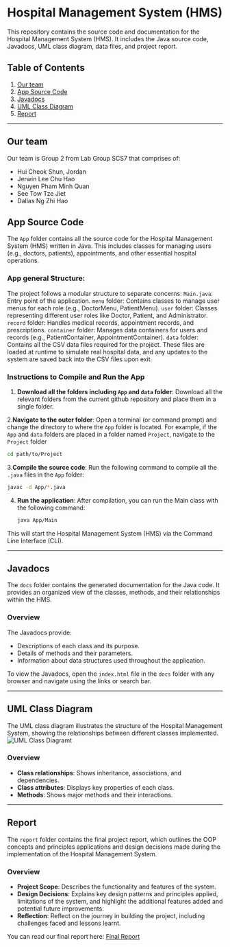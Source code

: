 # Hospital Management System (HMS)

This repository contains the source code and documentation for the Hospital Management System (HMS). It includes the Java source code, Javadocs, UML class diagram, data files, and project report.

## Table of Contents
1. [Our team](#our-team)
2. [App Source Code](#app-source-code)
3. [Javadocs](#javadocs)
4. [UML Class Diagram](#uml-class-diagram)
5. [Report](#report)

---

## Our team
Our team is Group 2 from Lab Group SCS7 that comprises of:
 - Hui Cheok Shun, Jordan
 - Jerwin Lee Chu Hao
 - Nguyen Pham Minh Quan
 - See Tow Tze Jiet
 - Dallas Ng Zhi Hao

## App Source Code

The `App` folder contains all the source code for the Hospital Management System (HMS) written in Java. This includes classes for managing users (e.g., doctors, patients), appointments, and other essential hospital operations.

### App general Structure:
The project follows a modular structure to separate concerns:
`Main.java`: Entry point of the application.
`menu` folder: Contains classes to manage user menus for each role (e.g., DoctorMenu, PatientMenu).
`user` folder: Classes representing different user roles like Doctor, Patient, and Administrator.
`record` folder: Handles medical records, appointment records, and prescriptions.
`container` folder: Manages data containers for users and records (e.g., PatientContainer, AppointmentContainer).
`data` folder: Contains all the CSV data files required for the project. These files are loaded at runtime to simulate real hospital data, and any updates to the system are saved back into the CSV files upon exit.

### Instructions to Compile and Run the App
1. **Download all the folders including `App` and `data` folder**:
   Download all the relevant folders from the current github repository and place them in a single folder.

2.**Navigate to the outer folder**:
   Open a terminal (or command prompt) and change the directory to where the `App` folder is located.
   For example, if the `App` and `data` folders are placed in a folder named `Project`, navigate to the `Project` folder
   
   ```bash
   cd path/to/Project
   ```

3.**Compile the source code**:
   Run the following command to compile all the `.java` files in the `App` folder:
   
   ```bash
   javac -d App/*.java
   ```

4. **Run the application**:
   After compilation, you can run the Main class with the following command:

   ```bash
   java App/Main
   ```

This will start the Hospital Management System (HMS) via the Command Line Interface (CLI).

---

## Javadocs

The `docs` folder contains the generated documentation for the Java code. It provides an organized view of the classes, methods, and their relationships within the HMS.

### Overview
The Javadocs provide:
- Descriptions of each class and its purpose.
- Details of methods and their parameters.
- Information about data structures used throughout the application.

To view the Javadocs, open the `index.html` file in the `docs` folder with any browser and navigate using the links or search bar.

---

## UML Class Diagram

The UML class diagram illustrates the structure of the Hospital Management System, showing the relationships between different classes implemented.
![UML Class Diagramt](UMLClassDiagram.png)

### Overview
- **Class relationships**: Shows inheritance, associations, and dependencies.
- **Class attributes**: Displays key properties of each class.
- **Methods**: Shows major methods and their interactions.

---

## Report

The `report` folder contains the final project report, which outlines the OOP concepts and principles applications and design decisions made during the implementation of the Hospital Management System.

### Overview
- **Project Scope**: Describes the functionality and features of the system.
- **Design Decisions**: Explains key design patterns and principles applied, limitations of the system, and highlight the additional features added and potential future improvements.
- **Reflection**: Reflect on the journey in building the project, including challenges faced and lessons learnt.

You can read our final report here: [Final Report](Report.pdf)
